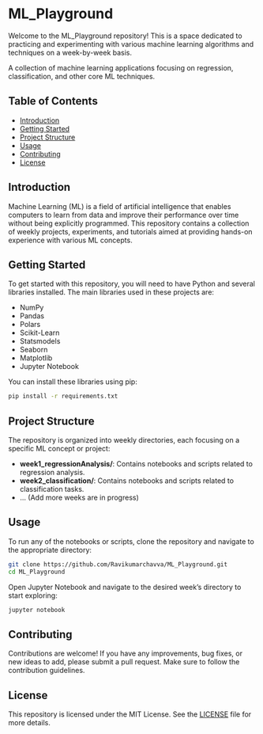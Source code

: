 # ML_Playground 

Welcome to the ML_Playground repository! This is a space dedicated to practicing and experimenting with various machine learning algorithms and techniques on a week-by-week basis.

A collection of machine learning applications focusing on regression, classification, and other core ML techniques.

## Table of Contents

- [Introduction](#introduction)
- [Getting Started](#getting-started)
- [Project Structure](#project-structure)
- [Usage](#usage)
- [Contributing](#contributing)
- [License](#license)

## Introduction

Machine Learning (ML) is a field of artificial intelligence that enables computers to learn from data and improve their performance over time without being explicitly programmed. This repository contains a collection of weekly projects, experiments, and tutorials aimed at providing hands-on experience with various ML concepts.

## Getting Started

To get started with this repository, you will need to have Python and several libraries installed. The main libraries used in these projects are:

- NumPy
- Pandas
- Polars
- Scikit-Learn
- Statsmodels
- Seaborn
- Matplotlib
- Jupyter Notebook

You can install these libraries using pip:

```bash
pip install -r requirements.txt
```

## Project Structure

The repository is organized into weekly directories, each focusing on a specific ML concept or project:

- **week1_regressionAnalysis/**: Contains notebooks and scripts related to regression analysis.
- **week2_classification/**: Contains notebooks and scripts related to classification tasks.
- ... (Add more weeks are in progress)

## Usage

To run any of the notebooks or scripts, clone the repository and navigate to the appropriate directory:

```bash
git clone https://github.com/Ravikumarchavva/ML_Playground.git
cd ML_Playground
```

Open Jupyter Notebook and navigate to the desired week’s directory to start exploring:

```bash
jupyter notebook
```

## Contributing

Contributions are welcome! If you have any improvements, bug fixes, or new ideas to add, please submit a pull request. Make sure to follow the contribution guidelines.

## License

This repository is licensed under the MIT License. See the [LICENSE](LICENSE) file for more details.
